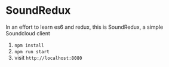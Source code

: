 # SoundRedux

In an effort to learn es6 and redux, this is SoundRedux, a simple Soundcloud client

1. `npm install`
2. `npm run start`
3. visit `http://localhost:8080`
